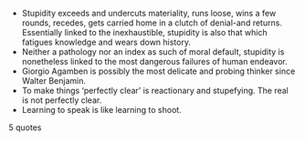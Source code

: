  - Stupidity exceeds and undercuts materiality, runs loose, wins a few rounds, recedes, gets carried home in a clutch of denial-and returns. Essentially linked to the inexhaustible, stupidity is also that which fatigues knowledge and wears down history.
 - Neither a pathology nor an index as such of moral default, stupidity is nonetheless linked to the most dangerous failures of human endeavor.
 - Giorgio Agamben is possibly the most delicate and probing thinker since Walter Benjamin.
 - To make things ‘perfectly clear’ is reactionary and stupefying. The real is not perfectly clear.
 - Learning to speak is like learning to shoot.

5 quotes